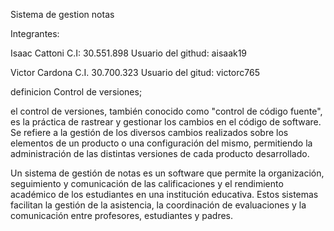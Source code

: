 Sistema de gestion notas

 Integrantes:

  Isaac Cattoni C.I: 30.551.898
  Usuario del githud: aisaak19

  Victor Cardona C.I. 30.700.323
  Usuario del gitud: victorc765

definicion Control de versiones;

el control de versiones, también conocido como "control de código fuente", es la práctica de rastrear y gestionar los cambios en el código de software. Se refiere a la gestión de los diversos cambios realizados sobre los elementos de un producto o una configuración del mismo, permitiendo la administración de las distintas versiones de cada producto desarrollado.

Un sistema de gestión de notas es un software que permite la organización, seguimiento y comunicación de las calificaciones y el rendimiento académico de los estudiantes en una institución educativa. Estos sistemas facilitan la gestión de la asistencia, la coordinación de evaluaciones y la comunicación entre profesores, estudiantes y padres.
